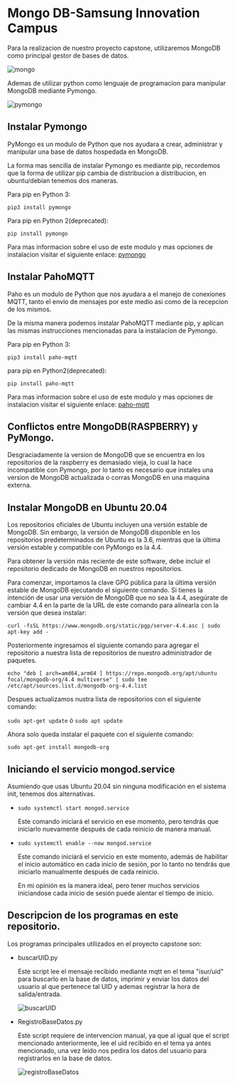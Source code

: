 # Mongo DB-Samsung Innovation Campus
Para la realizacion de nuestro proyecto capstone, utilizaremos MongoDB como principal gestor de bases de datos.

![mongo](imagenes/mongo.png)

Ademas de utilizar python como lenguaje de programacion para manipular MongoDB mediante Pymongo.

![pymongo](imagenes/pymongo.png)
## Instalar Pymongo
PyMongo es un modulo de Python que nos ayudara a crear, administrar y manipular una base de datos hospedada en MongoDB.

La forma mas sencilla de instalar Pymongo es mediante pip, recordemos que la forma de utilizar pip cambia de distribucion a distribucion, en ubuntu/debian tenemos dos maneras.

Para pip en Python 3:

`pip3 install pymongo`

Para pip en Python 2(deprecated):

`pip install pymongo`

Para mas informacion sobre el uso de este modulo y mas opciones de instalacion visitar el siguiente enlace:  [pymongo](https://pymongo.readthedocs.io/en/stable/installation.html)
## Instalar PahoMQTT
Paho es un modulo de Python que nos ayudara a el manejo de conexiones MQTT, tanto el envio de mensajes por este medio asi como de la recepcion de los mismos.

De la misma manera podemos instalar PahoMQTT mediante pip, y aplican las mismas instrucciones mencionadas para la instalacion de Pymongo.

Para pip en Python 3:

`pip3 install paho-mqtt`

para pip en Python2(deprecated):

`pip install paho-mqtt`

Para mas informacion sobre el uso de este modulo y mas opciones de instalacion visitar el siguiente enlace: [paho-mqtt](https://github.com/eclipse/paho.mqtt.python)

## Conflictos entre MongoDB(RASPBERRY) y PyMongo.
Desgraciadamente la version de MongoDB que se encuentra en los repositorios de la raspberry es demasiado vieja, lo cual la hace incompatible con Pymongo, por lo tanto es necesario que instales una version de MongoDB actualizada o corras MongoDB en una maquina externa.

## Instalar MongoDB en Ubuntu 20.04
Los repositorios oficiales de Ubuntu incluyen una versión estable de MongoDB. Sin embargo, la versión de MongoDB disponible en los repositorios predeterminados de Ubuntu es la 3.6, mientras que la última versión estable y compatible con PyMongo es la 4.4.

Para obtener la versión más reciente de este software, debe incluir el repositorio dedicado de MongoDB en nuestros repositorios.

Para comenzar, importamos la clave GPG pública para la última versión estable de MongoDB ejecutando el siguiente comando. Si tienes la intención de usar una versión de MongoDB que no sea la 4.4, asegúrate de cambiar 4.4 en la parte de la URL de este comando para alinearla con la versión que desea instalar:

`curl -fsSL https://www.mongodb.org/static/pgp/server-4.4.asc | sudo apt-key add -`

Posteriormente ingresamos el siguiente comando para agregar el repositorio a nuestra lista de repositorios de nuestro administrador de paquetes.

`echo "deb [ arch=amd64,arm64 ] https://repo.mongodb.org/apt/ubuntu focal/mongodb-org/4.4 multiverse" | sudo tee /etc/apt/sources.list.d/mongodb-org-4.4.list`

Despues actualizamos nustra lista de repositorios con el siguiente comando:

`sudo apt-get update` ó `sudo apt update`

Ahora solo queda instalar el paquete con el siguiente comando:

`sudo apt-get install mongodb-org`
## Iniciando el servicio mongod.service

Asumiendo que usas Ubuntu 20.04 sin ninguna modificación en el sistema init, tenemos dos alternativas.
- `sudo systemctl start mongod.service`
  
  Este comando iniciará el servicio en ese momento, pero tendrás que iniciarlo nuevamente después de cada reinicio de manera manual. 
- `sudo systemctl enable --now mongod.service` 
  
  Este comando iniciará el servicio en este momento, además de habilitar el inicio automático en cada inicio de sesión, por lo tanto no tendrás que iniciarlo manualmente después de cada reinicio.
  
  En mi opinión es la manera ideal, pero tener muchos servicios iniciandose cada inicio de sesión puede alentar el tiempo de inicio.
## Descripcion de los programas en este repositorio.
Los programas principales utilizados en el proyecto capstone son:
- buscarUID.py
  
  Este script lee el mensaje recibido mediante mqtt en el tema "isur/uid" para buscarlo en la base de datos, imprimir y enviar los datos del usuario al que pertenece tal UID y ademas registrar la hora de salida/entrada.

  ![buscarUID](imagenes/buscarUID.png)
- RegistroBaseDatos.py
  
  Este script requiere de intervencion manual, ya que al igual que el script mencionado anteriormente, lee el uid recibido en el tema ya antes mencionado, una vez leido nos pedira los datos del usuario para registrarlos en la base de datos.

  ![registroBaseDatos](imagenes/registrarBaseDatos.png)


